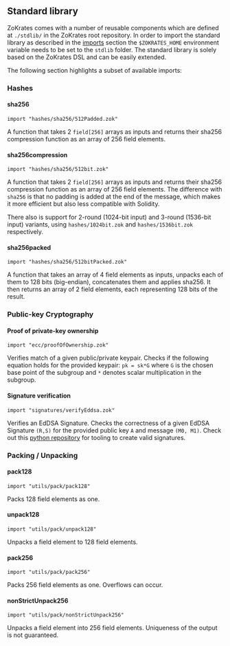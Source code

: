 ## Standard library

ZoKrates comes with a number of reusable components which are defined at `./stdlib/` in the ZoKrates root repository. In order to import the standard library as described in the [imports](./imports.html) section the `$ZOKRATES_HOME` environment variable needs to be set to the `stdlib` folder.  The standard library is solely based on the ZoKrates DSL and can be easily extended.

The following section highlights a subset of available imports:

### Hashes

#### sha256

```zokrates
import "hashes/sha256/512Padded.zok"
```

A function that takes 2 `field[256]` arrays as inputs and returns their sha256 compression function as an array of 256 field elements.

#### sha256compression

```zokrates
import "hashes/sha256/512bit.zok"
```

A function that takes 2 `field[256]` arrays as inputs and returns their sha256 compression function as an array of 256 field elements.
The difference with `sha256` is that no padding is added at the end of the message, which makes it more efficient but also less compatible with Solidity.

There also is support for 2-round (1024-bit input) and 3-round (1536-bit input) variants, using  `hashes/1024bit.zok` and `hashes/1536bit.zok` respectively.

#### sha256packed

```zokrates
import "hashes/sha256/512bitPacked.zok"
```

A function that takes an array of 4 field elements as inputs, unpacks each of them to 128 bits (big-endian), concatenates them and applies sha256. It then returns an array of 2 field elements, each representing 128 bits of the result.

### Public-key Cryptography

#### Proof of private-key ownership

```zokrates
import "ecc/proofOfOwnership.zok"
```

Verifies match of a given public/private keypair. Checks if the following equation holds for the provided keypair:
`pk = sk*G`
where `G` is the chosen base point of the subgroup and `*` denotes scalar multiplication in the subgroup.

#### Signature verification

```zokrates
import "signatures/verifyEddsa.zok"
```

Verifies an EdDSA Signature. Checks the correctness of a given EdDSA Signature `(R,S)` for the provided public key `A` and message `(M0, M1)`. Check out this [python repository](https://github.com/Zokrates/pycrypto) for tooling to create valid signatures.

### Packing / Unpacking

#### pack128

```zokrates
import "utils/pack/pack128"
```

Packs 128 field elements as one.

#### unpack128

```zokrates
import "utils/pack/unpack128"
```

Unpacks a field element to 128 field elements.

#### pack256

```zokrates
import "utils/pack/pack256"
```

Packs 256 field elements as one. Overflows can occur.

#### nonStrictUnpack256

```zokrates
import "utils/pack/nonStrictUnpack256"
```

Unpacks a field element into 256 field elements. Uniqueness of the output is not guaranteed.

